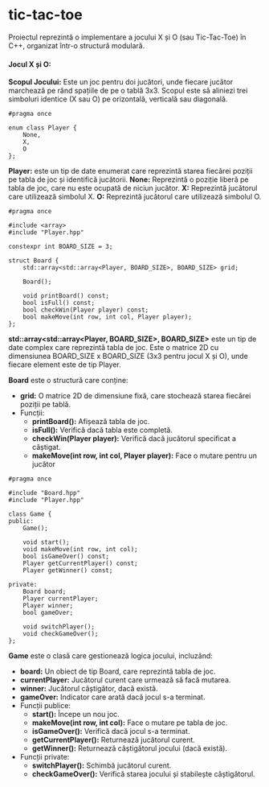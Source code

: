 # tic-tac-toe

Proiectul reprezintă o implementare a jocului X și O (sau Tic-Tac-Toe) în C++, organizat într-o structură modulară.

#### Jocul X și O:

**Scopul Jocului:** Este un joc pentru doi jucători, unde fiecare jucător marchează pe rând spațiile de pe o tablă 3x3. Scopul este să aliniezi trei simboluri identice (X sau O) pe orizontală, verticală sau diagonală.

```
#pragma once

enum class Player {
    None,
    X,
    O
};
```

**Player:** este un tip de date enumerat care reprezintă starea fiecărei poziții pe tabla de joc și identifică jucătorii.
**None:** Reprezintă o poziție liberă pe tabla de joc, care nu este ocupată de niciun jucător.
**X:** Reprezintă jucătorul care utilizează simbolul X.
**O:** Reprezintă jucătorul care utilizează simbolul O.

```
#pragma once

#include <array>
#include "Player.hpp"

constexpr int BOARD_SIZE = 3;

struct Board {
    std::array<std::array<Player, BOARD_SIZE>, BOARD_SIZE> grid;

    Board();

    void printBoard() const;
    bool isFull() const;
    bool checkWin(Player player) const;
    bool makeMove(int row, int col, Player player);
};
```

**std::array<std::array<Player, BOARD_SIZE>, BOARD_SIZE>** este un tip de date complex care reprezintă tabla de joc. Este o matrice 2D cu dimensiunea BOARD_SIZE x BOARD_SIZE (3x3 pentru jocul X și O), unde fiecare element este de tip Player.

**Board** este o structură care conține:

- **grid:** O matrice 2D de dimensiune fixă, care stochează starea fiecărei poziții pe tablă.
- Funcții:
  - **printBoard():** Afișează tabla de joc.
  - **isFull():** Verifică dacă tabla este completă.
  - **checkWin(Player player):** Verifică dacă jucătorul specificat a câștigat.
  - **makeMove(int row, int col, Player player):** Face o mutare pentru un jucător

```
#pragma once

#include "Board.hpp"
#include "Player.hpp"

class Game {
public:
    Game();

    void start();
    void makeMove(int row, int col);
    bool isGameOver() const;
    Player getCurrentPlayer() const;
    Player getWinner() const;

private:
    Board board;
    Player currentPlayer;
    Player winner;
    bool gameOver;

    void switchPlayer();
    void checkGameOver();
};
```

**Game** este o clasă care gestionează logica jocului, incluzând:

- **board:** Un obiect de tip Board, care reprezintă tabla de joc.
- **currentPlayer:** Jucătorul curent care urmează să facă mutarea.
- **winner:** Jucătorul câștigător, dacă există.
- **gameOver:** Indicator care arată dacă jocul s-a terminat.
- Funcții publice:
  - **start():** Începe un nou joc.
  - **makeMove(int row, int col):** Face o mutare pe tabla de joc.
  - **isGameOver():** Verifică dacă jocul s-a terminat.
  - **getCurrentPlayer():** Returnează jucătorul curent.
  - **getWinner():** Returnează câștigătorul jocului (dacă există).
- Funcții private:
  - **switchPlayer():** Schimbă jucătorul curent.
  - **checkGameOver():** Verifică starea jocului și stabilește câștigătorul.
